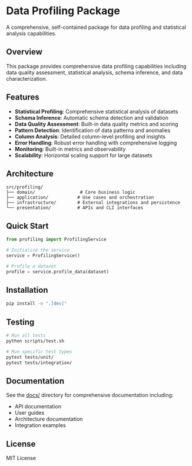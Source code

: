 # Data Profiling Package

A comprehensive, self-contained package for data profiling and statistical analysis capabilities.

## Overview

This package provides comprehensive data profiling capabilities including data quality assessment, statistical analysis, schema inference, and data characterization.

## Features

- **Statistical Profiling**: Comprehensive statistical analysis of datasets
- **Schema Inference**: Automatic schema detection and validation
- **Data Quality Assessment**: Built-in data quality metrics and scoring
- **Pattern Detection**: Identification of data patterns and anomalies
- **Column Analysis**: Detailed column-level profiling and insights
- **Error Handling**: Robust error handling with comprehensive logging
- **Monitoring**: Built-in metrics and observability
- **Scalability**: Horizontal scaling support for large datasets

## Architecture

```
src/profiling/
├── domain/                 # Core business logic
├── application/           # Use cases and orchestration  
├── infrastructure/        # External integrations and persistence
└── presentation/          # APIs and CLI interfaces
```

## Quick Start

```python
from profiling import ProfilingService

# Initialize the service
service = ProfilingService()

# Profile a dataset
profile = service.profile_data(dataset)
```

## Installation

```bash
pip install -e ".[dev]"
```

## Testing

```bash
# Run all tests
python scripts/test.sh

# Run specific test types
pytest tests/unit/
pytest tests/integration/
```

## Documentation

See the [docs/](docs/) directory for comprehensive documentation including:
- API documentation
- User guides
- Architecture documentation
- Integration examples

## License

MIT License